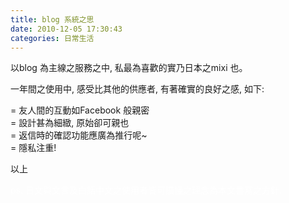 ```yaml
---
title: blog 系統之思
date: 2010-12-05 17:30:43
categories: 日常生活
---
```


以blog 為主線之服務之中, 私最為喜歡的實乃日本之mixi 也。

一年間之使用中, 感受比其他的供應者, 有著確實的良好之感, 如下:

= 友人間的互動如Facebook 般親密  
= 設計甚為細緻, 原始卻可親也  
= 返信時的確認功能應廣為推行呢~  
= 隱私注重!

以上

<span style="color: rgb(255, 255, 255);">ps. 日文與文言及白話中文之使用者皆可讀懂之理念為本文書寫之方針.</span>